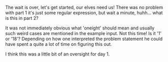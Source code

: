 The wait is over, let's get started, our elves need us! There was no problem with part 1 it's just some regular expression, but wait a minute, huhh... what is this in part 2?

It was not immediately obvious what 'oneight' should mean and usually such weird cases are mentioned in the example input. Not this time! Is it '1' or '18'? Depending on how one interpreted the problem statement he could have spent a quite a lot of time on figuring this out. 

I think this was a little bit of an oversight for day 1.